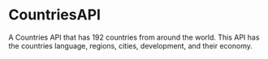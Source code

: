 # CountriesAPI
A Countries API that has 192 countries from around the world. This API has the countries language, regions, cities, development, and their economy.
